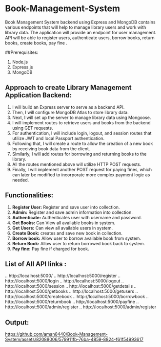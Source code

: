 # Book-Management-System
Book Management System backend using Express and MongoDB contains various endpoints that will help to manage library users and work with library data. The application will provide an endpoint for user management. API will be able to register users, authenticate users, borrow books, return books, create books, pay fine .

##Prerequisites:
1. Node.js
2. Express.js
3. MongoDB

## Approach to create Library Management Application Backend:
1. I will build an Express server to serve as a backend API.
2. Then, I will configure MongoDB Atlas to store library data.
3. Next, I will set up the server to manage library data using Mongoose.
4. I will implement routes to retrieve users and books from the backend using GET requests.
5. For authentication, I will include login, logout, and session routes that utilize JWT and local Passport authentication.
6. Following that, I will create a route to allow the creation of a new book by receiving book data from the client.
7. Similarly, I will add routes for borrowing and returning books to the library.
8. All the routes mentioned above will utilize HTTP POST requests.
9. Finally, I will implement another POST request for paying fines, which can later be modified to incorporate more complex payment logic as needed.

## Functionalities:
1. **Register User:** Register and save user into collection.
2. **Admin:** Register and save admin information into collection.
3. **Authenticate:** Authenticates user with username and password.
4. **Get Books:** Can View all available books in system.
5. **Get Users:** Can view all available users in system.
6. **Create Book:** creates and save new book in collection.
7. **Borrow book:** Allow user to borrow available book from system.
8. **Return Book:** Allow user to return borrowed book back to system.
9. **Pay fine:** Pay fine if charged for book.

## List of All API links :
.. http://localhost:5000/
.. http://localhost:5000/register
.. http://localhost:5000/login
.. http://localhost:5000/logout
.. http://localhost:5000/session
.. http://localhost:5000/getdetails
.. http://localhost:5000/getbooks
.. http://localhost:5000/getusers
.. http://localhost:5000/createbook
.. http://localhost:5000/borrowbook
.. http://localhost:5000/returnbook
.. http://localhost:5000/payfine
.. http://localhost:5000/admin/register
.. http://localhost:5000/admin/register

## Output:

https://github.com/aman8440/Book-Management-System/assets/82088006/579911fb-76ba-4859-8824-f61f54993617







